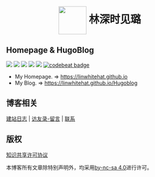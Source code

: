 # <div align="center"><a title="L1n's blog repository" href="https://github.com/linwhitehat/linwhitehat.github.io"><img align="center" width="75" height="75" src="https://raw.githubusercontent.com/linwhitehat/Blog/master/icons/rabbit900.jpg"></a> 林深时见璐</div>

## Homepage & HugoBlog

[![](https://github.com/linwhitehat/linwhitehat.github.io/blob/master/svg/Home-L1n-green.svg)](https://linwhitehat.github.io/) [![](https://github.com/linwhitehat/linwhitehat.github.io/blob/master/svg/License-MIT-green.svg)](https://github.com/linwhitehat/Blog#%E7%89%88%E6%9D%83) ![](https://github.com/linwhitehat/linwhitehat.github.io/blob/master/svg/HTML-5-orange.svg) ![](https://github.com/linwhitehat/linwhitehat.github.io/blob/master/svg/CSS-3-blue.svg) ![](https://github.com/linwhitehat/linwhitehat.github.io/blob/master/svg/Language-JS-yellow.svg) [![codebeat badge](https://codebeat.co/badges/8b24e9bb-380c-41bb-85c9-c150cecabba9)](https://codebeat.co/projects/github-com-linwhitehat-blog-master)

- My Homepage. => https://linwhitehat.github.io
- My Blog. => https://linwhitehat.github.io/Hugoblog

## 博客相关
[建站日志](https://linwhitehat.github.io/Hugoblog/blogLog/) | [访友录-留言](https://linwhitehat.github.io/Hugoblog/guest/) | [联系](eric_lin_cn@outlook.com)

## 版权
[知识共享许可协议]()

本博客所有文章除特别声明外，均采用[by-nc-sa 4.0](https://creativecommons.org/licenses/by-nc-sa/4.0/)进行许可。